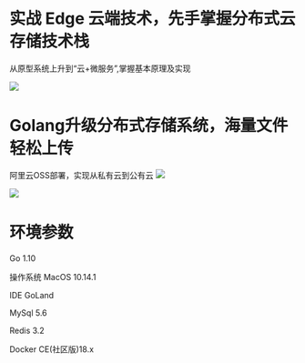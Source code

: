 # 实战 Edge 云端技术，先手掌握分布式云存储技术栈

从原型系统上升到“云+微服务”,掌握基本原理及实现

![](https://upload-images.jianshu.io/upload_images/16782311-0ff9134110ed07ec.png?imageMogr2/auto-orient/strip%7CimageView2/2/w/1240)


# Golang升级分布式存储系统，海量文件轻松上传
阿里云OSS部署，实现从私有云到公有云
![](https://upload-images.jianshu.io/upload_images/16782311-1733900f924978ea.png?imageMogr2/auto-orient/strip%7CimageView2/2/w/1240)

![](https://upload-images.jianshu.io/upload_images/16782311-4d65677b8581590c.png?imageMogr2/auto-orient/strip%7CimageView2/2/w/1240)

# 环境参数
Go 1.10
 
操作系统 MacOS 10.14.1

IDE GoLand

MySql 5.6

Redis 3.2

Docker CE(社区版)18.x